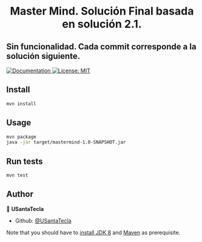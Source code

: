 <h1 align="center">Master Mind. Solución Final basada en solución 2.1.</h1>
<h2> Sin funcionalidad. Cada commit corresponde a la solución siguiente. </h2>
<p>
  <a href="/docs" target="_blank">
    <img alt="Documentation" src="https://img.shields.io/badge/documentation-yes-brightgreen.svg" />
  </a>
  <a href="#" target="_blank">
    <img alt="License: MIT" src="https://img.shields.io/badge/License-MIT-yellow.svg" />
  </a>
</p>

## Install

```sh
mvn install
```

## Usage

```sh
mvn package
java -jar target/mastermind-1.0-SNAPSHOT.jar
```

## Run tests

```sh
mvn test
```

## Author

👤 **USantaTecla**

* Github: [@USantaTecla](https://github.com/USantaTecla)


Note that you should have to [install JDK 8](http://www.oracle.com/technetwork/java/javase/downloads/jdk8-downloads-2133151.html) and [Maven](https://maven.apache.org/install.html) as prerequisite.
